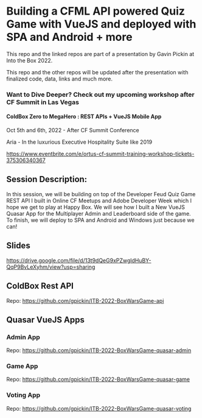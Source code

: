 # Building a CFML API powered Quiz Game with VueJS and deployed with SPA and Android + more

This repo and the linked repos are part of a presentation by Gavin Pickin at Into the Box 2022.

This repo and the other repos will be updated after the presentation with finalized code, data, links and much more.

### Want to Dive Deeper? Check out my upcoming workshop after CF Summit in Las Vegas

#### ColdBox Zero to MegaHero : REST APIs + VueJS Mobile App

Oct 5th and 6th, 2022 - After CF Summit Conference

Aria - In the luxurious Executive Hospitality Suite like 2019

https://www.eventbrite.com/e/ortus-cf-summit-training-workshop-tickets-375306340367

## Session Description:

In this session, we will be building on top of the Developer Feud Quiz Game REST API I built in Online CF Meetups and Adobe Developer Week which I hope we get to play at Happy Box. We will see how I built a New VueJS Quasar App for the Multiplayer Admin and Leaderboard side of the game. To finish, we will deploy to SPA and Android and Windows just because we can!

## Slides

https://drive.google.com/file/d/13t9dQeG9xPZwgldHuBY-QqP9BvLeXyhm/view?usp=sharing

## ColdBox Rest API

Repo: https://github.com/gpickin/ITB-2022-BoxWarsGame-api

## Quasar VueJS Apps

### Admin App

Repo: https://github.com/gpickin/ITB-2022-BoxWarsGame-quasar-admin

### Game App

Repo: https://github.com/gpickin/ITB-2022-BoxWarsGame-quasar-game

### Voting App

Repo: https://github.com/gpickin/ITB-2022-BoxWarsGame-quasar-voting
